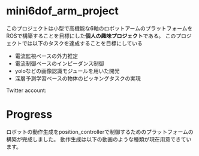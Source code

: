 # mini6dof_arm_project

このプロジェクトは小型で高機能な6軸のロボットアームのプラットフォームをROSで構築することを目標にした**個人の趣味プロジェクト**である。
このプロジェクトでは以下のタスクを達成することを目標にしている
- 電流監視ベースの外力推定
- 電流制御ベースのインピーダンス制御
- yoloなどの画像認識モジュールを用いた開発
- 深層予測学習ベースの物体のピッキングタスクの実現

Twitter account: 
# Progress

ロボットの動作生成をposition_controllerで制御するためのプラットフォームの構築が完成しました。
動作生成は以下の動画のような種類が現在用意できています。

